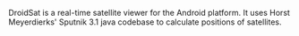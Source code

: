DroidSat is a real-time satellite viewer for the Android platform. It uses Horst Meyerdierks' Sputnik 3.1 java codebase to calculate positions of satellites.